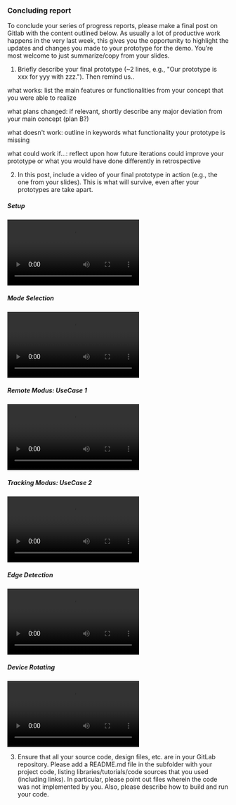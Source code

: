 ### Concluding report
To conclude your series of progress reports, please make a final post on Gitlab with the content outlined below.
As usually a lot of productive work happens in the very last week, this gives you the opportunity to highlight the updates and changes you made to your prototype for the demo.
You’re most welcome to just summarize/copy from your slides.

1. Briefly describe your final prototype (~2 lines, e.g., "Our prototype is xxx for yyy with zzz.").
Then remind us..

what works: list the main features or functionalities from your concept that you were able to realize

what plans changed: if relevant, shortly describe any major deviation from your main concept (plan B?)

what doesn't work: outline in keywords what functionality your prototype is missing

what could work if...: reflect upon how future iterations could improve your prototype or what you would have done differently in retrospective


2. In this post, include a video of your final prototype in action (e.g., the one from your slides). This is what will survive, even after your prototypes are take apart.

##### Setup 
![](Figures/Presentation/video-1.mp4)

##### Mode Selection
![](Figures/Presentation/video-2.mp4)

##### Remote Modus: UseCase 1
![](Figures/Presentation/video-3.mp4)

##### Tracking Modus: UseCase 2
![](Figures/Presentation/trackingMode.mov)

##### Edge Detection  
![](Figures/Presentation/edgeDetection.mov)

##### Device Rotating  
![](Figures/Presentation/rotatingDevice.mp4)



3. Ensure that all your source code, design files, etc. are in your GitLab repository. Please add a README.md file in the subfolder with your project code, listing libraries/tutorials/code sources that you used (including links). In particular, please point out files wherein the code was not implemented by you. Also, please describe how to build and run your code.